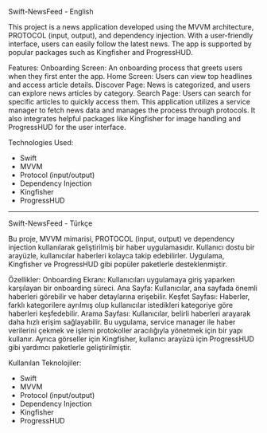 Swift-NewsFeed - English

This project is a news application developed using the MVVM architecture, PROTOCOL (input, output), and dependency injection. With a user-friendly interface, users can easily follow the latest news. The app is supported by popular packages such as Kingfisher and ProgressHUD.

Features:
Onboarding Screen: An onboarding process that greets users when they first enter the app.
Home Screen: Users can view top headlines and access article details.
Discover Page: News is categorized, and users can explore news articles by category.
Search Page: Users can search for specific articles to quickly access them.
This application utilizes a service manager to fetch news data and manages the process through protocols. It also integrates helpful packages like Kingfisher for image handling and ProgressHUD for the user interface.

Technologies Used:
- Swift
- MVVM
- Protocol (input/output)
- Dependency Injection
- Kingfisher
- ProgressHUD





---------------------------------




Swift-NewsFeed - Türkçe

Bu proje, MVVM mimarisi, PROTOCOL (input, output) ve dependency injection kullanılarak geliştirilmiş bir haber uygulamasıdır. Kullanıcı dostu bir arayüzle, kullanıcılar haberleri kolayca takip edebilirler. Uygulama, Kingfisher ve ProgressHUD gibi popüler paketlerle desteklenmiştir.

Özellikler:
Onboarding Ekranı: Kullanıcıları uygulamaya giriş yaparken karşılayan bir onboarding süreci.
Ana Sayfa: Kullanıcılar, ana sayfada önemli haberleri görebilir ve haber detaylarına erişebilir.
Keşfet Sayfası: Haberler, farklı kategorilere ayrılmış olup kullanıcılar istedikleri kategoriye göre haberleri keşfedebilir.
Arama Sayfası: Kullanıcılar, belirli haberleri arayarak daha hızlı erişim sağlayabilir.
Bu uygulama, service manager ile haber verilerini çekmek ve işlemi protokoller aracılığıyla yönetmek için bir yapı kullanır. Ayrıca görseller için Kingfisher, kullanıcı arayüzü için ProgressHUD gibi yardımcı paketlerle geliştirilmiştir.

Kullanılan Teknolojiler:
- Swift
- MVVM
- Protocol (input/output)
- Dependency Injection
- Kingfisher
- ProgressHUD
